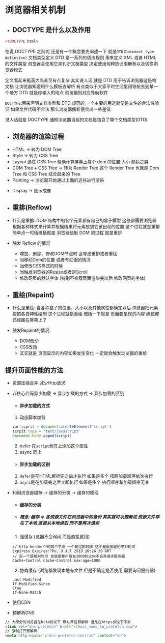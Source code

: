 # 浏览器相关机制

- ## DOCTYPE 是什么以及作用

```html
<!DOCTYPE html>
```

在说 DOCTYPE 之前呢 还是有一个概念要先阐述一下 就是`DTD(Document type defintion)` 文档类型定义 DTD 是一系列的语法规则 用来定义 XML 或者 HTML 的文件类型 浏览器会使用它来判断文档类型 决定使用何种协议来解析以及切换浏览器模式

定义看起来挺高大尚甚至有点复杂 其实说人话 就是 DTD 用于告诉浏览器这是啥文档 让浏览器知道用什么模板去解析 有点类似于大家平时生活里用导航去到某一个地方 DTD 就是你输入的地点 浏览器则对应导航软件

`DOCTYPE`:用来声明文档类型和 DTD 规范的,一个主要的用途就便是文件的合法性验证 如果文件代码不合法 那么浏览器解析便会出一些差错

说人话就是 DOCTYPE 通知浏览器当前的文档是包含了哪个文档类型(DTD)

- ## 浏览器的渲染过程
- HTML -> 转为 DOM Tree
- Style -> 转为 CSS Tree
- Layout 通过 CSS Tree 精确计算屏幕上每个 dom 的位置 大小 颜色之类
- DOM Tree + CSS Tree -> 转为 Render Tree 这个 Render Tree 也就是 Dom Tree 和 CSS Tree 结合起来的 Tree
- Painting -> 浏览器开始通过上面的这些进行渲染

* Display -> 显示成像

* ## 重排(Reflow)
* 什么是重排: DOM 结构中的各个元素都有自己的盒子模型 这些都需要浏览器根据各种样式来计算并根据结果将元素放到它该出现的位置 这个过程就是重排 简单点一句话概括就是 浏览器绘制 DOM 的过程 就是重排
* 触发 Reflow 的情况
  * 增加、删除、修改DOM节点时 会导致重排或者重绘
  * 当移动Dom的位置 或者有动画的情况
  * 当修改CSS样式的时候
  * 当触发浏览器的Resize或者是Scroll
  * 修改网页的默认字体 (特别不推荐页面渲染完以后 修改网页的字体)
* ## 重绘(Repaint)
* 什么是重绘: 当各种盒子的位置、大小以及其他属性都确定以后 浏览器把元素按照各自特性绘制 这个过程就是重绘 概括一下就是 页面要呈现的内容 统统都已经画在屏幕上了
* 触发Repaint的情况:
  * DOM改动
  * CSS改动
  * 其实就是 页面显示的内容如果发生变化 一定就会触发浏览器的重绘

## 提升页面性能的方法
* 资源压缩合并 减少Http请求
* 非核心代码异步加载 -> 异步加载的方式 -> 异步加载的区别
  * #### 异步加载的方式
  1. 动态脚本加载
  ```js
  var scprit = document.createElement('script')
  scrpit.type = 'text/javascript'
  document.body.apped(script)
  ```
  2. defer
  在```script```标签上添加这个属性
  3. async
  同上

  * #### 异步加载的区别
  1.  ```defer```是在HTML解析完之后才执行 如果是多个 按照加载顺序依次执行
  2.  ```async```是在加载完之后立即执行 如果是多个 执行顺序和加载顺序无关
* 利用浏览器缓存 -> 缓存的分类 -> 缓存的原理
  * #### 缓存的分类
  * ##### 概念: 缓存 => 各资源文件在浏览器中的备份 其实就可以理解成 资源文件存在了本地 直接从本地读取 而不是再次请求 
  1. 强缓存 (览器不会询问 而是直接就用)
  ```
  // http-header中的两个字段 一个是过期时间 这个是服务器的绝对时间
  Expiress Expires:Thu, 9 Jul 2019 20:26:30 GMT
  // 另一个是相对时间 也就是客户端在1000秒之内不会再请求服务器 
  Cache-Control Cache-Control:max-age=1000
  ```
  2. 协商缓存 (浏览器发现本地有文件 但是不确定是否使用 需要询问服务器)
  ```
  Last-Modified
  If-Modified-Since
  Etag
  If-None-Match
  ```
* 使用CDN
* 预解析DNS
```html
// 大部分的浏览器在http协议下 默认开启预解析 但是在https协议下不会
<link rel="dns-prefetch" href="//host_name_to_prefetch.com">
// 强制打开预解析
<meta http-equiv="x-dns-prefetch-control" content="on">
```
